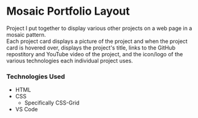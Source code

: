 # Mosaic Portfolio Layout

Project I put together to display various other projects on a web page in a mosaic pattern.  
Each project card displays a picture of the project and when the project card is hovered over, displays the project's title, links to the GitHub repostitory and YouTube video of the project, and the icon/logo of the various technologies each individual project uses. 

### Technologies Used
  * HTML
  * CSS
    * Specifically CSS-Grid
  * VS Code
